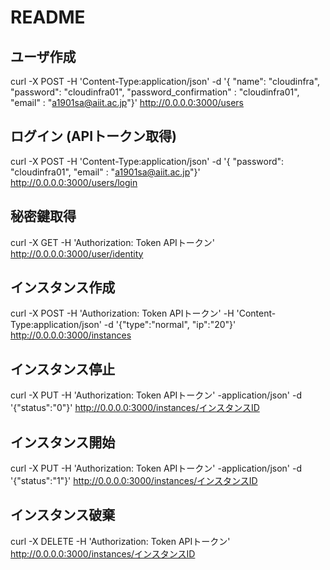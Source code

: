 # README

## ユーザ作成
curl -X POST  -H 'Content-Type:application/json' -d '{ "name": "cloudinfra", "password": "cloudinfra01", "password_confirmation" : "cloudinfra01", "email" : "a1901sa@aiit.ac.jp"}' http://0.0.0.0:3000/users

## ログイン (APIトークン取得)
curl -X POST  -H 'Content-Type:application/json' -d '{ "password": "cloudinfra01", "email" : "a1901sa@aiit.ac.jp"}' http://0.0.0.0:3000/users/login

## 秘密鍵取得
curl -X GET -H 'Authorization: Token APIトークン' http://0.0.0.0:3000/user/identity

## インスタンス作成
curl -X POST  -H 'Authorization: Token APIトークン' -H 'Content-Type:application/json' -d '{"type":"normal", "ip":"20"}' http://0.0.0.0:3000/instances

## インスタンス停止
curl -X PUT -H 'Authorization: Token APIトークン' -application/json' -d '{"status":"0"}' http://0.0.0.0:3000/instances/インスタンスID

## インスタンス開始
curl -X PUT -H 'Authorization: Token APIトークン' -application/json' -d '{"status":"1"}' http://0.0.0.0:3000/instances/インスタンスID

## インスタンス破棄
curl -X DELETE -H 'Authorization: Token APIトークン' http://0.0.0.0:3000/instances/インスタンスID
